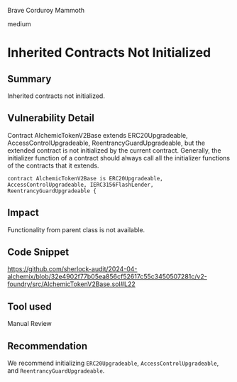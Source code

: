 Brave Corduroy Mammoth

medium

# Inherited Contracts Not Initialized

## Summary
Inherited contracts not initialized.
## Vulnerability Detail
Contract AlchemicTokenV2Base extends ERC20Upgradeable, AccessControlUpgradeable, ReentrancyGuardUpgradeable, but the extended contract is not initialized by the current contract. Generally, the initializer function of a contract should always call all the initializer functions of the contracts that it extends.
```solidity=22
contract AlchemicTokenV2Base is ERC20Upgradeable, AccessControlUpgradeable, IERC3156FlashLender, ReentrancyGuardUpgradeable {
```
## Impact
Functionality from parent class is not available.
## Code Snippet
https://github.com/sherlock-audit/2024-04-alchemix/blob/32e4902f77b05ea856cf52617c55c3450507281c/v2-foundry/src/AlchemicTokenV2Base.sol#L22
## Tool used

Manual Review

## Recommendation
We recommend initializing `ERC20Upgradeable`, `AccessControlUpgradeable`, and `ReentrancyGuardUpgradeable`.
